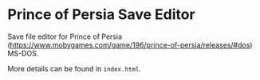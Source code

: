 # Prince of Persia Save Editor

Save file editor for Prince of Persia (https://www.mobygames.com/game/196/prince-of-persia/releases/#dos) MS-DOS.

More details can be found in `index.html`.
